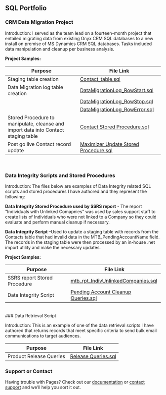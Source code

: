 ## SQL Portfolio

### CRM Data Migration Project

Introduction: 
I served as the team lead on a fourteen-month project that entailed migrating data from existing Onyx CRM SQL databases to a new install on premise of MS Dynamics CRM SQL databases. Tasks included data manipulation and cleanup per business analysis.  


**Project Samples:**

| Purpose          | File Link |
| -------------------    | ------------- |
| Staging table creation | [Contact_table.sql](https://github.com/cbmurph510/Data-Migration/blob/master/dbo.Contact_table.sql)  |
| Data Migration log table creation  | [DataMigrationLog_RowStart.sql](https://github.com/cbmurph510/Data-Migration/blob/master/dbo.DataMigrationLog_RowStart.sql)  |
|   | [DataMigrationLog_RowStop.sql](https://github.com/cbmurph510/Data-Migration/blob/master/dbo.DataMigrationLog_RowStop.sql)  |
|   | [DataMigrationLog_RowError.sql](https://github.com/cbmurph510/Data-Migration/blob/master/dbo.DataMigrationLog_RowError.sql)  |
| Stored Procedure to manipulate, cleanse and import data into Contact staging table  | [Contact Stored Procedure.sql](https://github.com/cbmurph510/Data-Migration/blob/master/dbo.Contact.sql)  |
| Post go live Contact record update | [Maximizer Update Stored Procedure.sql](https://github.com/cbmurph510/Data-Migration/blob/master/dbo.Maximizer_Update.sql)  |

<BR/>


### Data Integrity Scripts and Stored Procedures

Introduction: 
The files below are examples of Data Integrity related SQL scripts and stored procedures I have authored and they represent the following:

**Data Integrity Stored Procedure used by SSRS report** - The report "Individuals with Unlinked Comapnies" was used by sales support staff to create lists of Individuals who were not linked to a Company so they could evaluate and perform manual cleanup if necessary.

**Data Integrity Script** –Used to update a staging table with records from the Contacts table that had invalid data in the MTB_PendingAccountName field.  The records in the staging table were then processed by an in-house .net import utility and make the necessary updates. 

**Project Samples:**

| Purpose          | File Link |
| -------------------    | ------------- |
| SSRS report Stored Procedure | [mtb_rpt_IndivUnlinkedCompanies.sql](https://github.com/cbmurph510/DIG/blob/master/dbo.mtb_rpt_IndivUnlinkedCompanies.sql)                 |
| Data Integrity Script |  [Pending Account Cleanup Queries.sql](https://github.com/cbmurph510/DIG/blob/master/Pending%20Acct%20Cleanup%20Queries.sql)               |

<BR/>
### Data Retrieval Script

Introduction: 
This is an example of one of the data retrieval scripts I have authored that returns records that meet specific criteria to send bulk email communications to target audiences. 

| Purpose          | File Link |
| -------------------    | ------------- |
| Product Release Queries | [Release Queries.sql](https://github.com/cbmurph510/DIG/blob/master/Release%20Queries.sql)          









### Support or Contact

Having trouble with Pages? Check out our [documentation](https://help.github.com/categories/github-pages-basics/) or [contact support](https://github.com/contact) and we’ll help you sort it out.

